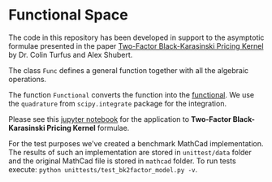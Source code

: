 # Functional Space
The code in this repository has been developed in support to the asymptotic formulae presented in the paper [Two-Factor Black-Karasinski Pricing Kernel](https://www.risk.net/cutting-edge/banking/7547026/two-factor-black-karasinski-pricing-kernel) by Dr. Colin Turfus and Alex Shubert.

The class `Func` defines a general function together with all the algebraic operations.

The function `Functional` converts the function into the [functional](https://en.wikipedia.org/wiki/Functional_(mathematics)). We use the `quadrature` from `scipy.integrate` package for the integration.

Please see this [jupyter notebook](https://nbviewer.jupyter.org/github/ashubertt/functional_space/blob/uat/jupyter/Two-Factor%20Black-Karasinski%20Pricing%20Kernel.ipynb) for the application to **Two-Factor Black-Karasinski Pricing Kernel** formulae.

For the test purposes we've created a benchmark MathCad implementation. The results of such an implementation are stored in `unittest/data` folder and the original MathCad file is stored in `mathcad` folder. To run tests execute:
`python unittests/test_bk2factor_model.py -v`.

